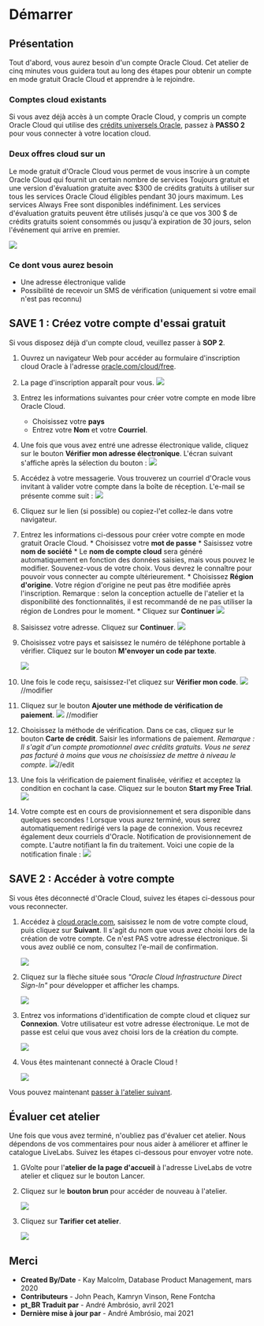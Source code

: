 # Démarrer

## Présentation

Tout d'abord, vous aurez besoin d'un compte Oracle Cloud. Cet atelier de cinq minutes vous guidera tout au long des étapes pour obtenir un compte en mode gratuit Oracle Cloud et apprendre à le rejoindre.

### Comptes cloud existants

Si vous avez déjà accès à un compte Oracle Cloud, y compris un compte Oracle Cloud qui utilise des [crédits universels Oracle](https://docs.oracle.com/en/cloud/get-started/subscriptions-cloud/csgsg/universal-credits.html), passez à **PASSO 2** pour vous connecter à votre location cloud.

### Deux offres cloud sur un

Le mode gratuit d'Oracle Cloud vous permet de vous inscrire à un compte Oracle Cloud qui fournit un certain nombre de services Toujours gratuit et une version d'évaluation gratuite avec $300 de crédits gratuits à utiliser sur tous les services Oracle Cloud éligibles pendant 30 jours maximum. Les services Always Free sont disponibles indéfiniment. Les services d'évaluation gratuits peuvent être utilisés jusqu'à ce que vos 300 $ de crédits gratuits soient consommés ou jusqu'à expiration de 30 jours, selon l'événement qui arrive en premier.

![](images/pt_BR-freetrial.png " ")

### Ce dont vous aurez besoin

*   Une adresse électronique valide
*   Possibilité de recevoir un SMS de vérification (uniquement si votre email n'est pas reconnu)

## **SAVE 1** : Créez votre compte d'essai gratuit

Si vous disposez déjà d'un compte cloud, veuillez passer à **SOP 2**.

1.  Ouvrez un navigateur Web pour accéder au formulaire d'inscription cloud Oracle à l'adresse [oracle.com/cloud/free](https://myservices.us.oraclecloud.com/mycloud/signup?language=pt_BR).
    
2.  La page d'inscription apparaît pour vous. ![](images/pt_BR-cloud-infrastructure.png " ")
    
3.  Entrez les informations suivantes pour créer votre compte en mode libre Oracle Cloud.
    
    *   Choisissez votre **pays**
    *   Entrez votre **Nom** et votre **Courriel**.
4.  Une fois que vous avez entré une adresse électronique valide, cliquez sur le bouton **Vérifier mon adresse électronique**. L'écran suivant s'affiche après la sélection du bouton : ![](images/pt_BR-verify-email.png " ")
    
5.  Accédez à votre messagerie. Vous trouverez un courriel d'Oracle vous invitant à valider votre compte dans la boîte de réception. L'e-mail se présente comme suit : ![](images/pt_BR-verification-mail.png " ")
    
6.  Cliquez sur le lien (si possible) ou copiez-l'et collez-le dans votre navigateur.
    
7.  Entrez les informations ci-dessous pour créer votre compte en mode gratuit Oracle Cloud. \* Choisissez votre **mot de passe** \* Saisissez votre **nom de société** \* Le **nom de compte cloud** sera généré automatiquement en fonction des données saisies, mais vous pouvez le modifier. Souvenez-vous de votre choix. Vous devrez le connaître pour pouvoir vous connecter au compte ultérieurement. \* Choisissez **Région d'origine**. Votre région d'origine ne peut pas être modifiée après l'inscription. Remarque : selon la conception actuelle de l'atelier et la disponibilité des fonctionnalités, il est recommandé de ne pas utiliser la région de Londres pour le moment. \* Cliquez sur **Continuer** ![](images/pt_BR-account-info.png " ")
    
8.  Saisissez votre adresse. Cliquez sur **Continuer**. ![](images/pt_BR-free-tier-address.png " ")
    
9.  Choisissez votre pays et saisissez le numéro de téléphone portable à vérifier. Cliquez sur le bouton **M'envoyer un code par texte**.
    
    ![](images/pt_BR-free-tier-address-2.png " ")
    
10.  Une fois le code reçu, saisissez-l'et cliquez sur **Vérifier mon code**. ![](images/pt_BR-free-tier-address-4.png " ")//modifier
    
11.  Cliquez sur le bouton **Ajouter une méthode de vérification de paiement**. ![](images/pt_BR-free-tier-payment-1.png " ") //modifier
    
12.  Choisissez la méthode de vérification. Dans ce cas, cliquez sur le bouton **Carte de crédit**. Saisir les informations de paiement. _Remarque : Il s'agit d'un compte promotionnel avec crédits gratuits. Vous ne serez pas facturé à moins que vous ne choisissiez de mettre à niveau le compte_. ![](images/pt_BR-free-tier-payment-2.png " ")//edit
    
13.  Une fois la vérification de paiement finalisée, vérifiez et acceptez la condition en cochant la case. Cliquez sur le bouton **Start my Free Trial**. ![](images/pt_BR-free-tier-agreement.png " ")
    
14.  Votre compte est en cours de provisionnement et sera disponible dans quelques secondes ! Lorsque vous aurez terminé, vous serez automatiquement redirigé vers la page de connexion. Vous recevrez également deux courriels d'Oracle. Notification de provisionnement de compte. L'autre notifiant la fin du traitement. Voici une copie de la notification finale : ![](images/pt_BR-account-provisioned.png " ")
    

## **SAVE 2** : Accéder à votre compte

Si vous êtes déconnecté d'Oracle Cloud, suivez les étapes ci-dessous pour vous reconnecter.

1.  Accédez à [cloud.oracle.com](https://cloud.oracle.com), saisissez le nom de votre compte cloud, puis cliquez sur **Suivant**. Il s'agit du nom que vous avez choisi lors de la création de votre compte. Ce n'est PAS votre adresse électronique. Si vous avez oublié ce nom, consultez l'e-mail de confirmation.
    
    ![](images/pt_BR-cloud-oracle.png " ")
    
2.  Cliquez sur la flèche située sous _"Oracle Cloud Infrastructure Direct Sign-In"_ pour développer et afficher les champs.
    
    ![](images/pt_BR-cloud-login-tenant.png " ")
    
3.  Entrez vos informations d'identification de compte cloud et cliquez sur **Connexion**. Votre utilisateur est votre adresse électronique. Le mot de passe est celui que vous avez choisi lors de la création du compte.
    
    ![](images/pt_BR-oci-signin.png " ")
    
4.  Vous êtes maintenant connecté à Oracle Cloud !
    
    ![](images/pt_BR-oci-console-home-page.png " ")
    

Vous pouvez maintenant [passer à l'atelier suivant](#next).

## **Évaluer cet atelier**

Une fois que vous avez terminé, n'oubliez pas d'évaluer cet atelier. Nous dépendons de vos commentaires pour nous aider à améliorer et affiner le catalogue LiveLabs. Suivez les étapes ci-dessous pour envoyer votre note.

1.  GVolte pour l'**atelier de la page d'accueil** à l'adresse LiveLabs de votre atelier et cliquez sur le bouton Lancer.
    
2.  Cliquez sur le **bouton brun** pour accéder de nouveau à l'atelier.
    
    ![](images/pt_BR-workshop-homepage-2.png " ")
    
3.  Cliquez sur **Tarifier cet atelier**.
    
    ![](images/pt_BR-rate-this-workshop.png " ")
    

## **Merci**

*   **Created By/Date** - Kay Malcolm, Database Product Management, mars 2020
*   **Contributeurs** - John Peach, Kamryn Vinson, Rene Fontcha
*   **pt\_BR Traduit par** - André Ambrósio, avril 2021
*   **Dernière mise à jour par** - André Ambrósio, mai 2021